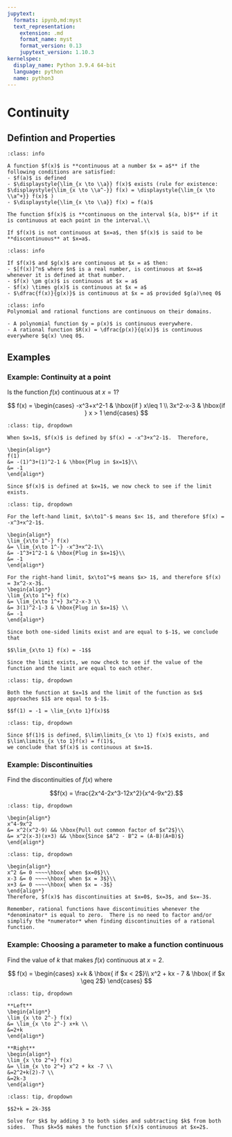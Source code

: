 ```yaml
---
jupytext:
  formats: ipynb,md:myst
  text_representation:
    extension: .md
    format_name: myst
    format_version: 0.13
    jupytext_version: 1.10.3
kernelspec:
  display_name: Python 3.9.4 64-bit
  language: python
  name: python3
---
```

# Continuity

## Defintion and Properties

```{admonition} Definition
:class: info

A function $f(x)$ is **continuous at a number $x = a$** if the following conditions are satisfied:
- $f(a)$ is defined
- $\displaystyle{\lim_{x \to \\a}} f(x)$ exists (rule for existence: 
$\displaystyle{\lim_{x \to \\a^-}} f(x) = \displaystyle{\lim_{x \to \\a^+}} f(x)$ )
- $\displaystyle{\lim_{x \to \\a}} f(x) = f(a)$

The function $f(x)$ is **continuous on the interval $(a, b)$** if it is continuous at each point in the interval.\\

If $f(x)$ is not continuous at $x=a$, then $f(x)$ is said to be **discontinuous** at $x=a$.
```

```{admonition} Properties of Continuous Functions
:class: info

If $f(x)$ and $g(x)$ are continuous at $x = a$ then:
- $[f(x)]^n$ where $n$ is a real number, is continuous at $x=a$ whenever it is defined at that number.
- $f(x) \pm g(x)$ is continuous at $x = a$
- $f(x) \times g(x)$ is continuous at $x = a$
- $\dfrac{f(x)}{g(x)}$ is continuous at $x = a$ provided $g(a)\neq 0$
```

```{admonition} Continuity of Polynomial and Rational Functions
:class: info
Polynomial and rational functions are continuous on their domains.

- A polynomial function $y = p(x)$ is continuous everywhere.
- A rational function $R(x) = \dfrac{p(x)}{q(x)}$ is continuous everywhere $q(x) \neq 0$.
```


## Examples

### Example: Continuity at a point

Is the function $f(x)$ continuous at $x=1$?

$$
f(x) =
\begin{cases}
-x^3+x^2-1 	& \hbox{if } x\leq 1 \\
3x^2-x-3	& \hbox{if } x > 1
\end{cases}
$$

```{admonition} Step 1: Determine if $f(x)$ is defined at $x=1$.
:class: tip, dropdown

When $x=1$, $f(x)$ is defined by $f(x) = -x^3+x^2-1$.  Therefore,

\begin{align*}
f(1) 
&= -(1)^3+(1)^2-1 & \hbox{Plug in $x=1$}\\
&= -1 
\end{align*}

Since $f(x)$ is defined at $x=1$, we now check to see if the limit exists.
```



```{admonition} Step 2: Determine if the limit at $x=1$ exists.
:class: tip, dropdown

For the left-hand limit, $x\to1^-$ means $x< 1$, and therefore $f(x) = -x^3+x^2-1$.

\begin{align*}
\lim_{x\to 1^-} f(x) 
&= \lim_{x\to 1^-} -x^3+x^2-1\\
&= -1^3+1^2-1 & \hbox{Plug in $x=1$}\\
&= -1 
\end{align*}

For the right-hand limit, $x\to1^+$ means $x> 1$, and therefore $f(x) = 3x^2-x-3$.
\begin{align*}
\lim_{x\to 1^+} f(x) 
&= \lim_{x\to 1^+} 3x^2-x-3 \\
&= 3(1)^2-1-3 & \hbox{Plug in $x=1$} \\
&= -1 
\end{align*}

Since both one-sided limits exist and are equal to $-1$, we conclude that

$$\lim_{x\to 1} f(x) = -1$$

Since the limit exists, we now check to see if the value of the function and the limit are equal to each other.
```


```{admonition} Step 3: Compare $f(1)$ and $\lim\limits_{x \to 1} f(x)$.
:class: tip, dropdown

Both the function at $x=1$ and the limit of the function as $x$ approaches $1$ are equal to $-1$.

$$f(1) = -1 = \lim_{x\to 1}f(x)$$
```


```{admonition} Step 4: Conclusion
:class: tip, dropdown

Since $f(1)$ is defined, $\lim\limits_{x \to 1} f(x)$ exists, and $\lim\limits_{x \to 1}f(x) = f(1)$,
we conclude that $f(x)$ is continuous at $x=1$.
```


### Example: Discontinuities

Find the discontinuities of $f(x)$ where

$$f(x) = \frac{2x^4-2x^3-12x^2}{x^4-9x^2}.$$

```{admonition} Step 1: Factor the denominator.
:class: tip, dropdown

\begin{align*}
x^4-9x^2
&= x^2(x^2-9) && \hbox{Pull out common factor of $x^2$}\\
&= x^2(x-3)(x+3) && \hbox{Since $A^2 - B^2 = (A-B)(A+B)$}
\end{align*}
```


```{admonition} Step 2: Set each factor of the denominator equal to zero.
:class: tip, dropdown

\begin{align*}
x^2 &= 0 ~~~~\hbox{ when $x=0$}\\
x-3 &= 0 ~~~~\hbox{ when $x = 3$}\\
x+3 &= 0 ~~~~\hbox{ when $x = -3$}
\end{align*}
Therefore, $f(x)$ has discontinuities at $x=0$, $x=3$, and $x=-3$.
```

```{warning}
Remember, rational functions have discontinuities whenever the *denominator* is equal to zero.  There is no need to factor and/or simplify the *numerator* when finding discontinuities of a rational function.
```



### Example: Choosing a parameter to make a function continuous

Find the value of $k$ that makes $f(x)$ continuous at $x=2$.

$$
f(x) = 
\begin{cases}
x+k & \hbox{ if $x < 2$}\\
x^2 + kx - 7 & \hbox{ if $x \geq 2$}
\end{cases}
$$


```{admonition} Step 1: Evaluate $\displaystyle{\lim_{x \to 2}}  f(x)$ from left and right.
:class: tip, dropdown

**Left**
\begin{align*}
\lim_{x \to 2^-} f(x) 
&= \lim_{x \to 2^-} x+k \\
&=2+k 
\end{align*}

**Right**
\begin{align*}
\lim_{x \to 2^+} f(x) 
&= \lim_{x \to 2^+} x^2 + kx -7 \\
&=2^2+k(2)-7 \\
&=2k-3 
\end{align*}
```

```{admonition} Step 2: Set the left and right limits equal to each other.
:class: tip, dropdown

$$2+k = 2k-3$$

Solve for $k$ by adding 3 to both sides and subtracting $k$ from both sides.  Thus $k=5$ makes the function $f(x)$ continuous at $x=2$.
